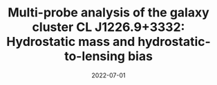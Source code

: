 ---
title: "Multi-probe analysis of the galaxy cluster CL J1226.9+3332: Hydrostatic mass and hydrostatic-to-lensing bias"
collection: "co_procs"
permalink: /publications/2022EPJWC.25700032M
date: 2022-07-01
venue: "mm Universe @ NIKA2 - Observing the mm Universe with the NIKA2 Camera"
citation: "Muñoz-Echeverría, M., Adam, R., Ade, P., et al. (2022), mm Universe @ NIKA2 - Observing the mm Universe with the NIKA2 Camera, 257, 00032."
---